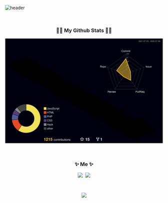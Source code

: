 ![header](https://capsule-render.vercel.app/api?type=slice&color=auto&height=300&section=header&text=JuneseoKim&fontSize=90&animation=fadeIn
)

<br>


<h3 align="center">👩‍💻 My Github Stats 👩‍💻</h3>
<div align="center">

  ![](./profile-3d-contrib/profile-night-rainbow.svg)

</div>

<br>

<h3 align="center"> ✨ Me ✨ </h3>
<p align="center">
  <a href="https://www.instagram.com/kimjuneseo/"><img src="https://img.shields.io/badge/Instagram-E4405F?style=flat-square&logo=Instagram&logoColor=white&link=https://www.instagram.com/woo0_hooo/"/></a>&nbsp
  <a href="mailto:june3929213512gmail.com"><img src="https://img.shields.io/badge/Gmail-d14836?style=flat-square&logo=Gmail&logoColor=white&link=viliketh1s98@naver.com"/></a>
</p>

<br>

<p align="center">
  <a href="https://hits.seeyoufarm.com"><img src="https://hits.seeyoufarm.com/api/count/incr/badge.svg?url=https%3A%2F%2Fgithub.com%2Fkimjuneseo&count_bg=%23000000&title_bg=%23000000&icon=github.svg&icon_color=%23E7E7E7&title=&edge_flat=false"/></a>
</p>
